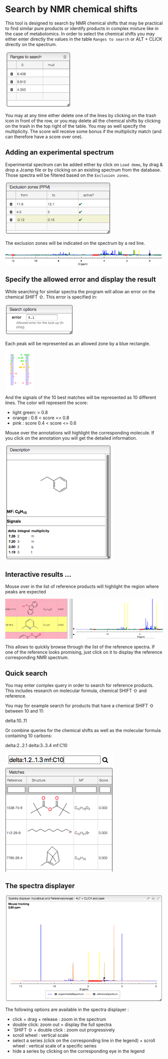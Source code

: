 # Search by NMR chemical shifts

This tool is designed to search by NMR chemical shifts that may be practical to find similar pure products or identify products in complex mixture like in the case of metabolomics. In order to select the chemical shifts you may either enter directly the values in the table `Ranges to search` or ALT + CLICK directly on the spectrum.

![image9](images/image9.png)

You may at any time either delete one of the lines by clicking on the trash icon in front of the row, or you may delete all the chemical shifts by clicking on the trash in the top right of the table. You may as well specify the multiplicity. The score will receive some bonus if the multiplicity match (and can therefore have a score over one).

## Adding an experimental spectrum

Experimental spectrum can be added either by click on `Load demo`, by drag & drop a Jcamp file or by clicking on an existing spectrum from the database. Those spectra will be filtered based on the `Exclusion zones`.

![](images/image3.png)

The exclusion zones will be indicated on the spectrum by a red line.

![](images/image5.png)

## Specify the allowed error and display the result

While searching for similar spectra the program will allow an error on the chemical SHIFT ⇧. This error is specified in:

![](images/image7.png)

Each peak will be represented as an allowed zone by a blue rectangle.

![](images/image8.png)

And the signals of the 10 best matches will be represented as 10 different lines. The color will represent the score:

- light green: > 0.8
- orange : 0.6 < score <= 0.8
- pink : score 0.4 < score <= 0.6

Mouse over the annotations will highlight the corresponding molecule. If you click on the annotation you will get the detailed information.

![](images/image4.png)

## Interactive results ...

Mouse over in the list of reference products will highlight the region where peaks are expected

![](images/image2.png)

This allows to quickly browse through the list of the reference spectra. If one of the reference looks promising, just click on it to display the reference corresponding NMR spectrum.

## Quick search

You may enter complex query in order to search for reference products. This includes research on molecular formula, chemical SHIFT ⇧ and reference.

You may for example search for products that have a chemical SHIFT ⇧ between 10 and 11:

delta:10..11

Or combine queries for the chemical shifts as well as the molecular formula containing 10 carbons:

delta:2..2.1 delta:3..3.4 mf:C10

![](images/image6.png)

## The spectra displayer

![](images/image1.png)

The following options are available in the spectra displayer :

- click + drag + release : zoom in the spectrum
- double click: zoom out = display the full spectra
- `SHIFT ⇧</kdb> + double click : zoom out progressively
- scroll wheel : vertical scale
- select a series (click on the corresponding line in the legend) + scroll wheel : vertical scale of a specific series
- hide a series by clicking on the corresponding eye in the legend
